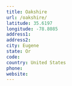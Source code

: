 ```yaml
---
title: Oakshire
url: /oakshire/
latitude: 35.6197
longitude: -78.8085
address1: 
address2: 
city: Eugene
state: Or
code: 
country: United States
phone: 
website: 
---
```


